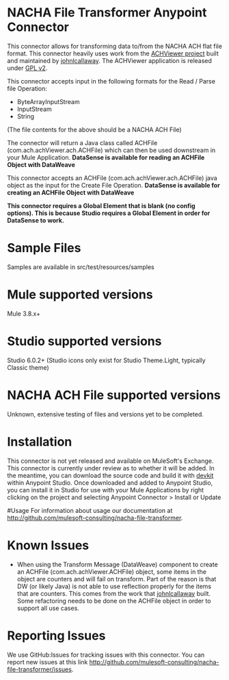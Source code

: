 # NACHA File Transformer Anypoint Connector

This connector allows for transforming data to/from the NACHA ACH flat file format.  This connector heavily uses work from the [ACHViewer project](https://sourceforge.net/projects/achviewer/) built and maintained by [johnlcallaway](https://sourceforge.net/u/johnlcallaway/profile/).  The ACHViewer application is released under [GPL v2](https://sourceforge.net/projects/achviewer/).

This connector accepts input in the following formats for the Read / Parse file Operation:
* ByteArrayInputStream
* InputStream
* String

(The file contents for the above should be a NACHA ACH File)

The connector will return a Java class called ACHFile (com.ach.achViewer.ach.ACHFile) which can then be used downstream in your Mule Application.
**DataSense is available for reading an ACHFile Object with DataWeave**

This connector accepts an ACHFile (com.ach.achViewer.ach.ACHFile) java object as the input for the Create File Operation.
**DataSense is available for creating an ACHFile Object with DataWeave**

**This connector requires a Global Element that is blank (no config options).  This is because Studio requires a Global Element in order for DataSense to work.**

# Sample Files
Samples are available in src/test/resources/samples

# Mule supported versions
Mule 3.8.x+

# Studio supported versions
Studio 6.0.2+
(Studio icons only exist for Studio Theme.Light, typically Classic theme)

# NACHA ACH File supported versions
Unknown, extensive testing of files and versions yet to be completed.

# Installation 
This connector is not yet released and available on MuleSoft's Exchange.  This connector is currently under review as to whether it will be added.
In the meantime, you can download the source code and build it with [devkit](https://docs.mulesoft.com/anypoint-connector-devkit/v/3.8/) within Anypoint Studio.
Once downloaded and added to Anypoint Studio, you can install it in Studio for use with your Mule Applications by right clicking on the project and selecting Anypoint Connector > Install or Update

#Usage
For information about usage our documentation at http://github.com/mulesoft-consulting/nacha-file-transformer.

# Known Issues
* When using the Transform Message (DataWeave) component to create an ACHFile (com.ach.achViewer.ACHFile) object, some items in the object are counters and will fail on transform.  Part of the reason is that DW (or likely Java) is not able to use reflection properly for the items that are counters.  This comes from the work that [johnlcallaway](https://sourceforge.net/u/johnlcallaway/profile/) built.  Some refactoring needs to be done on the ACHFile object in order to support all use cases.

# Reporting Issues

We use GitHub:Issues for tracking issues with this connector. You can report new issues at this link http://github.com/mulesoft-consulting/nacha-file-transformer/issues.